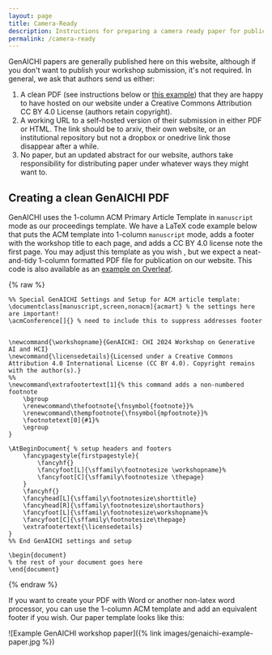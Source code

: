```yaml
---
layout: page
title: Camera-Ready
description: Instructions for preparing a camera ready paper for publication on this website.
permalink: /camera-ready
---
```


GenAICHI papers are generally published here on this website, although if you don't want to publish your workshop submission, it's not required. In general, we ask that authors send us either:

1. A clean PDF (see instructions below or [this example](https://www.overleaf.com/read/rxpnyjpgkfxm#ebf97a)) that they are happy to have hosted on our website under a Creative Commons Attribution CC BY 4.0 License (authors retain copyright).
2. A working URL to a self-hosted version of their submission in either PDF or HTML. The link should be to arxiv, their own website, or an institutional repository but not a dropbox or onedrive link those disappear after a while.
3. No paper, but an updated abstract for our website, authors take responsibility for distributing paper under whatever ways they might want to.

## Creating a clean GenAICHI PDF

GenAICHI uses the 1-column ACM Primary Article Template in `manuscript` mode as our proceedings template. 
We have a LaTeX code example below that puts the ACM template into 1-column `manuscript` mode, adds a footer with the workshop title to each page, and adds a CC BY 4.0 license note the first page.
You may adjust this template as you wish , but we expect a neat-and-tidy 1-column formatted PDF file for publication on our website.
This code is also available as an [example on Overleaf](https://www.overleaf.com/read/rxpnyjpgkfxm#ebf97a).


{% raw %}
```
%% Special GenAICHI Settings and Setup for ACM article template:
\documentclass[manuscript,screen,nonacm]{acmart} % the settings here are important!
\acmConference[]{} % need to include this to suppress addresses footer


\newcommand{\workshopname}{GenAICHI: CHI 2024 Workshop on Generative AI and HCI}
\newcommand{\licensedetails}{Licensed under a Creative Commons Attribution 4.0 International License (CC BY 4.0). Copyright remains with the author(s).}
%%
\newcommand\extrafootertext[1]{% this command adds a non-numbered footnote
    \bgroup
    \renewcommand\thefootnote{\fnsymbol{footnote}}%
    \renewcommand\thempfootnote{\fnsymbol{mpfootnote}}%
    \footnotetext[0]{#1}%
    \egroup
}

\AtBeginDocument{ % setup headers and footers
    \fancypagestyle{firstpagestyle}{
        \fancyhf{}
        \fancyfoot[L]{\sffamily\footnotesize \workshopname}%
        \fancyfoot[C]{\sffamily\footnotesize \thepage}
    }
    \fancyhf{}
    \fancyhead[L]{\sffamily\footnotesize\shorttitle}
    \fancyhead[R]{\sffamily\footnotesize\shortauthors}
    \fancyfoot[L]{\sffamily\footnotesize\workshopname}%
    \fancyfoot[C]{\sffamily\footnotesize\thepage}
    \extrafootertext{\licensedetails}
}
%% End GenAICHI settings and setup

\begin{document}
% the rest of your document goes here
\end{document}
```
{% endraw %}

If you want to create your PDF with Word or another non-latex word processor, you can use the 1-column ACM template and add an equivalent footer if you wish. Our paper template looks like this:

![Example GenAICHI workshop paper]({% link images/genaichi-example-paper.jpg %})
